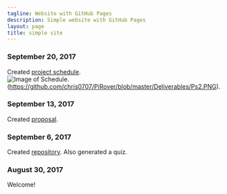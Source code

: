 ```yaml
---
tagline: Website with GitHub Pages
description: Simple website with GitHub Pages
layout: page
title: simple site
---
```

 
### September 20, 2017

Created [project schedule](https://github.com/chris0707/PiRover/blob/master/AlbarilloChristopher.mpp).  
![Image of Schedule](https://github.com/chris0707/PiRover/blob/master/Deliverables/Ps1.PNG).
(https://github.com/chris0707/PiRover/blob/master/Deliverables/Ps2.PNG).

### September 13, 2017

Created [proposal](https://github.com/chris0707/PiRover/blob/master/Deliverables/Proposal.pdf).

### September 6, 2017

Created [repository](https://github.com/chris0707/PiRover). Also generated a quiz.

### August 30, 2017

Welcome!

